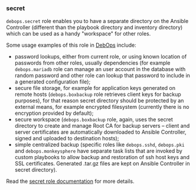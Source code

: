 ### secret

`debops.secret` role enables you to have a separate directory on the
Ansible Controller (different than the playbook directory and inventory
directory) which can be used as a handy "workspace" for other roles.

Some usage examples of this role in [DebOps](https://debops.org/)
include:

-   password lookups, either from current role, or using known location
    of passwords from other roles, usually dependencies (for example
    `debops.mariadb` role can manage an user account in the database
    with random password and other role can lookup that password to
    include in a generated configuration file);
-   secure file storage, for example for application keys generated on
    remote hosts (`debops.boxbackup` role retrieves client keys for
    backup purposes), for that reason secret directory should be
    protected by an external means, for example encrypted filesystem
    (currently there is no encryption provided by default);
-   secure workspace (`debops.boxbackup` role, again, uses the secret
    directory to create and manage Root CA for backup servers – client
    and server certificates are automatically downloaded to Ansible
    Controller, signed and uploaded to destination hosts);
-   simple centralized backup (specific roles like `debops.sshd`,
    `debops.pki` and `debops.monkeysphere` have separate task lists that
    are invoked by custom playbooks to allow backup and restoration of
    ssh host keys and SSL certificates. Generated .tar.gz files are kept
    on Ansible Controller in secret directory).

Read the [secret role documentation](https://docs.debops.org/en/master/ansible/roles/secret/) for more details.
